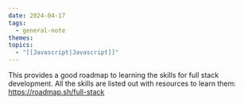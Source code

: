 ```yaml
---
date: 2024-04-17
tags:
  - general-note
themes: 
topics:
  - "[[Javascript|Javascript]]"
---
```

This provides a good roadmap to learning the skills for full stack development. All the skills are listed out with resources to learn them:
https://roadmap.sh/full-stack